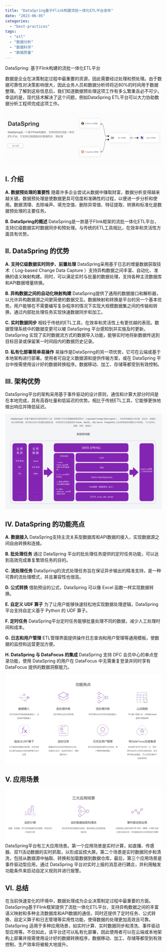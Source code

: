 ```yaml
---
title: "DataSpring基于Flink构建流批一体化ETL平台发布"
date: "2023-06-05"
categories: 
  - "best-practices"
tags: 
  - "etl"
  - "数据分析"
  - "数据科学"
  - "数据质量"
---
```


DataSpring: 基于Flink构建的流批一体化ETL平台

数据是企业在决策制定过程中最重要的资源，因此需要经过处理和预处理。由于数据可靠性对决策影响很大，因此业务人员和数据分析师将近80%的时间用于数据整理。了解到这些信息后，我们知道数据预处理这项工作有多么繁重且必不可少。幸运的是，现代技术解决了这个问题，例如DataSpring ETL平台可以大力协助数据分析工程师完成这项工作。

![](images/1685948911-%E5%B1%8F%E5%B9%95%E6%88%AA%E5%9B%BE-2023-06-05-104631.png)

## I. 介绍

**A. 数据预处理的重要性** 随着许多企业尝试从数据中赚取财富，数据分析变得越来越关键。数据预处理是使数据更具可信度和准确性的过程，以便进一步分析和使用。数据清理、去除噪声、填充空值、删除异常值、特征提取、转换和标准化是数据预处理的主要任务。

**B. DataSpring的概述** DataSpring是一款基于Flink框架的流批一体化ETL平台，支持亿级数据实时数据同步和预处理。与传统的ETL工具相比，在效率和灵活性方面具有优势。

## II. DataSpring 的优势

**A. 支持亿级数据实时同步、前置处理** DataSpring采用基于日志的增量数据获取技术（ Log-based Change Data Capture ）支持异构数据之间丰富、自动化、准确的语义映射构建。同时，可以满足实时与批量的数据处理，支持各种主流数据库和API数据增量转换。

**B. 异构数据之间的自动化映射构建** DataSpring提供了通用的数据接口和解析器，以允许异构数据源之间更简便的数据交互。数据映射和转换是平台的另一个基本优势。用户能够在不需要编写复杂程序的情况下实现大规模数据集之间的传输和转换，通过内部批处理任务实现快速数据同步和加工。

**C. 实时数据同步** 相较于传统的ETL工具，在效率和灵活性上有更优越的表现。数据管理系统中的数据变更可以被 DataSpring 平台感知到并实施及时更新。DataSpring 实现了实时数据流方式的数据导入功能，能够实时地将新数据传送到目标目录或保留某一时间段内的数据历史记录。

**D. 私有化部署简单易操作** 易操作是DataSpring的另一项优势，它可在云端或基于本地架构进行部署。使用者可自定义数据源和提供传输方案，或在 DataSpring 平台中按需使用设计好的数据转换程序。数据移动、加工、存储等都受到有效控制。

## III. 架构优势

DataSpring平台的架构采用基于事件驱动的设计原则，通信和计算大部分时间是在本地完成，具有高吞吐量和低延迟的优势。相比于传统ETL工具，它能够更快地做出响应并降低延迟。

![](images/1685948914-%E5%B1%8F%E5%B9%95%E6%88%AA%E5%9B%BE-2023-06-05-104701.png)

## IV. DataSpring 的功能亮点

**A. 数据接入** DataSpring支持主流关系型数据库和API数据的接入，实现数据源之间自由转换和连接。

**B. 批处理任务** 通过 DataSpring 平台的批处理任务提供的定时任务功能，可以达到高效完成重复繁琐任务的目的。

**C. 流处理任务** DataSpring的流式处理任务旨在保证异步输出的精准支持，是一种可靠的流处理模式，并且兼容性也很高。

**D. 公式转换** 借助预设的公式，DataSpring 可以像 Excel 函数一样实现数据转换。

**E. 自定义 UDF 算子** 为了让用户能够快速轻松地实现数据处理逻辑，DataSpring 平台支持自定义基于 Python 的 UDF 算子。

**F. 定时任务** DataSpring平台定时任务能够批量处理不同的数据，减少人工处理时间和成本。

**G. 日志和用户管理** ETL管理界面提供操作日志查询和用户管理等通用模板，使数据的监控和运营更加方便。

**H. DataSpring 与 DataFocus 的集成** DataSpring 支持 DFC 会员中心的单点登录功能，使用 DataSpring 的用户在 DataFocus 中无需重复登录并同时享有 DataFocus 提供的数据洞察能力。

![](images/1685948929-%E5%B1%8F%E5%B9%95%E6%88%AA%E5%9B%BE-2023-06-05-104725.png)

## V. 应用场景

![](images/1685948932-%E5%B1%8F%E5%B9%95%E6%88%AA%E5%9B%BE-2023-06-05-104735.png) DataSpring平台有三大应用场景。第一个应用场景是实时计算，如直播、传感器、双11活动数据的实时抓取，以形成监控大屏。第二个场景是实时数据同步和清洗，包括从数据源中抽取、转换和加载数据到数据仓库。最后，第三个应用场景是事件驱动型应用，通过 DataSpring 平台对实时上报的消息进行耦合，并利用触发功能条件来启动自定义规则并进行报警。

## VI. 总结

在当前快速变化的环境中，数据处理成为企业决策制定过程中最重要的方面。DataSpring基于Flink框架提供了流批一体化ETL平台，支持异构数据之间的丰富语义映射和多种主流数据库和API数据的通信，同时还提供了定时任务、公式转换、自定义算子和日志管理等实用性功能，使得数据的处理更加高效且可靠。DataSpring 适用于多种应用场景，如实时计算、实时数据同步和清洗、事件驱动型应用等。不仅如此，该平台还可以私有化部署，因此使用者可以在云端或本地架构上部署并按需使用设计好的数据转换程序，数据移动、加工、存储等都受到有效控制，生产效率将被极大地提升。
